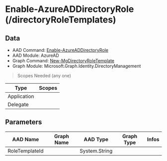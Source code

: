 # Enable-AzureADDirectoryRole (/directoryRoleTemplates)

## Data

+ AAD Command: [Enable-AzureADDirectoryRole](https://docs.microsoft.com/en-us/powershell/module/AzureAD/Enable-AzureADDirectoryRole)
+ AAD Module: AzureAD
+ Graph Command: [New-MgDirectoryRoleTemplate](https://docs.microsoft.com/en-us/powershell/module/Microsoft.Graph.Identity.DirectoryManagement/New-MgDirectoryRoleTemplate)
+ Graph Module: Microsoft.Graph.Identity.DirectoryManagement

> Scopes Needed (any one)

|Type|Scopes|
|---|---|
|Application||
|Delegate||

## Parameters

|AAD Name|Graph Name|AAD Type|Graph Type|Infos|
|---|---|---|---|---|
|RoleTemplateId||System.String|||


